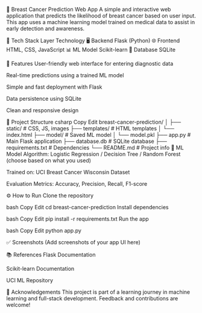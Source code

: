 🧠 Breast Cancer Prediction Web App
A simple and interactive web application that predicts the likelihood of breast cancer based on user input. This app uses a machine learning model trained on medical data to assist in early detection and awareness.

🚀 Tech Stack
Layer	Technology
🖥️ Backend	Flask (Python)
🌐 Frontend	HTML, CSS, JavaScript
📊 ML Model	Scikit-learn
📁 Database	SQLite

📌 Features
User-friendly web interface for entering diagnostic data

Real-time predictions using a trained ML model

Simple and fast deployment with Flask

Data persistence using SQLite

Clean and responsive design

📂 Project Structure
csharp
Copy
Edit
breast-cancer-prediction/
│
├── static/               # CSS, JS, images
├── templates/            # HTML templates
│   └── index.html
├── model/                # Saved ML model
│   └── model.pkl
├── app.py                # Main Flask application
├── database.db           # SQLite database
├── requirements.txt      # Dependencies
└── README.md             # Project info
🧠 ML Model
Algorithm: Logistic Regression / Decision Tree / Random Forest (choose based on what you used)

Trained on: UCI Breast Cancer Wisconsin Dataset

Evaluation Metrics: Accuracy, Precision, Recall, F1-score

⚙️ How to Run
Clone the repository

bash
Copy
Edit
cd breast-cancer-prediction
Install dependencies

bash
Copy
Edit
pip install -r requirements.txt
Run the app

bash
Copy
Edit
python app.py


✅ Screenshots
(Add screenshots of your app UI here)

📚 References
Flask Documentation

Scikit-learn Documentation

UCI ML Repository

🙌 Acknowledgements
This project is part of a learning journey in machine learning and full-stack development. Feedback and contributions are welcome!

